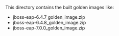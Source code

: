 This directory contains the built golden images like:

* jboss-eap-6.4.7_golden_image.zip
* jboss-eap-6.4.8_golden_image.zip
* jboss-eap-7.0.0_golden_image.zip

